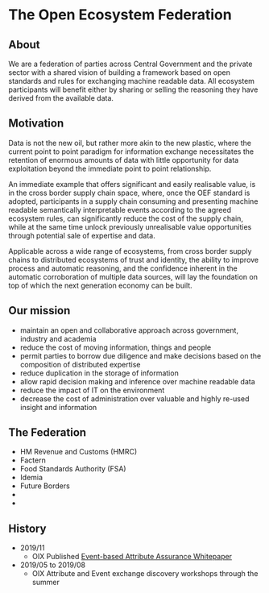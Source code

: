 # The Open Ecosystem Federation

## About

We are a federation of parties across Central Government and the private sector with a shared vision of building a framework based on open standards and rules for exchanging machine readable data.  All ecosystem participants will benefit either by sharing or selling the reasoning they have derived from the available data. 

## Motivation

Data is not the new oil, but rather more akin to the new plastic, where the current point to point paradigm for information exchange necessitates the retention of enormous amounts of data with little opportunity for data exploitation beyond the immediate point to point relationship.  

An immediate example that offers significant and easily realisable value, is in the cross border supply chain space, where, once the OEF standard is adopted, participants in a supply chain consuming and presenting machine readable semantically interpretable events according to the agreed ecosystem rules, can significantly reduce the cost of the supply chain, while at the same time unlock previously unrealisable value opportunities through potential sale of expertise and data.  

Applicable across a wide range of ecosystems, from cross border supply chains to distributed ecosystems of trust and identity, the ability to improve process and automatic reasoning, and the confidence inherent in the automatic corroboration of multiple data sources, will lay the foundation on top of which the next generation economy can be built. 


## Our mission

- maintain an open and collaborative approach across government, industry and academia
- reduce the cost of moving information, things and people
- permit parties to borrow due diligence and make decisions based on the composition of distributed expertise
- reduce duplication in the storage of information
- allow rapid decision making and inference over machine readable data
- reduce the impact of IT on the environment
- decrease the cost of administration over valuable and highly re-used insight and information

## The Federation

- HM Revenue and Customs (HMRC)
- Factern
- Food Standards Authority (FSA)
- Idemia
- Future Borders
- 
- 

## History

- 2019/11
  - OIX Published [Event-based Attribute Assurance Whitepaper](https://openidentityexchange.org/wp-content/uploads/2019/11/191101-Building-a-Trusted-Environment-Whitepaper-FINAL.pdf)
- 2019/05 to 2019/08
  - OIX Attribute and Event exchange discovery workshops through the summer
